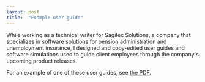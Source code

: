 ```yaml
---
layout: post
title:  "Example user guide"
---
```

While working as a technical writer for Sagitec Solutions, a company that specializes in software solutions for pension administration and unemployment insurance, I designed and copy-edited user guides and software simulations used to guide client employees through the company's upcoming product releases.

For an example of one of these user guides, see <a href="/samples/user-guide.pdf">the PDF</a>.

<object style="min-height: 600px;" data="/samples/user-guide.pdf" width="100%" height="100%" type='application/pdf'/>
